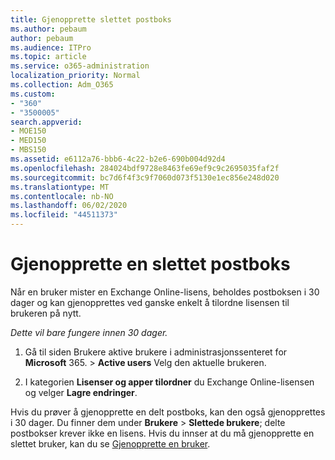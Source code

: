 ```yaml
---
title: Gjenopprette slettet postboks
ms.author: pebaum
author: pebaum
ms.audience: ITPro
ms.topic: article
ms.service: o365-administration
localization_priority: Normal
ms.collection: Adm_O365
ms.custom:
- "360"
- "3500005"
search.appverid:
- MOE150
- MED150
- MBS150
ms.assetid: e6112a76-bbb6-4c22-b2e6-690b004d92d4
ms.openlocfilehash: 284024bdf9728e8463fe69ef9c9c2695035faf2f
ms.sourcegitcommit: bc7d6f4f3c9f7060d073f5130e1ec856e248d020
ms.translationtype: MT
ms.contentlocale: nb-NO
ms.lasthandoff: 06/02/2020
ms.locfileid: "44511373"
---
```

# <a name="restore-a-deleted-mailbox"></a>Gjenopprette en slettet postboks

Når en bruker mister en Exchange Online-lisens, beholdes postboksen i 30 dager og kan gjenopprettes ved ganske enkelt å tilordne lisensen til brukeren på nytt.
  
 *Dette vil bare fungere innen 30 dager.*  
  
1. Gå til siden Brukere aktive brukere i administrasjonssenteret for **Microsoft** 365. \> **Active users** Velg den aktuelle brukeren.

2. I kategorien **Lisenser og apper tilordner** du Exchange Online-lisensen og velger **Lagre endringer**.

Hvis du prøver å gjenopprette en delt postboks, kan den også gjenopprettes i 30 dager. Du finner dem under **Brukere** \> **Slettede brukere**; delte postbokser krever ikke en lisens. Hvis du innser at du må gjenopprette en slettet bruker, kan du se [Gjenopprette en bruker](https://docs.microsoft.com/microsoft-365/admin/add-users/restore-user).
  